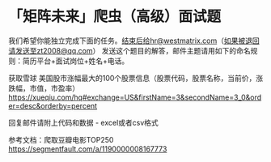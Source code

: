 # 「矩阵未来」爬虫（高级）面试题

我们希望你能独立完成下面的任务。结束后给hr@westmatrix.com（如果被退回请发送至zt2008@qq.com） 发送这个题目的解答，邮件主题请用如下的命名规则：简历平台+面试岗位+姓名+电话。

获取雪球 美国股市涨幅最大的100个股票信息（股票代码，股票名称，当前价，涨跌幅，市值，市盈率）
https://xueqiu.com/hq#exchange=US&firstName=3&secondName=3_0&order=desc&orderby=percent

回复邮件请附上代码和数据 - excel或者csv格式

参考文档：爬取豆瓣电影TOP250
https://segmentfault.com/a/1190000008167773
